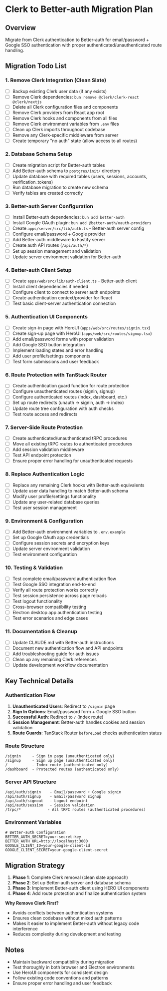 # Clerk to Better-auth Migration Plan

## Overview

Migrate from Clerk authentication to Better-auth for email/password + Google SSO authentication with proper authenticated/unauthenticated route handling.

## Migration Todo List

### 1. Remove Clerk Integration (Clean Slate)

- [ ] Backup existing Clerk user data (if any exists)
- [ ] Remove Clerk dependencies: `bun remove @clerk/clerk-react @clerk/nextjs`
- [ ] Delete all Clerk configuration files and components
- [ ] Remove Clerk providers from React app root
- [ ] Remove Clerk hooks and components from all files
- [ ] Remove Clerk environment variables from `.env` files
- [ ] Clean up Clerk imports throughout codebase
- [ ] Remove any Clerk-specific middleware from server
- [ ] Create temporary "no auth" state (allow access to all routes)

### 2. Database Schema Setup

- [ ] Create migration script for Better-auth tables
- [ ] Add Better-auth schema to `postgres/init/` directory
- [ ] Update database with required tables (users, sessions, accounts, verification_tokens)
- [ ] Run database migration to create new schema
- [ ] Verify tables are created correctly

### 3. Better-auth Server Configuration

- [ ] Install Better-auth dependencies: `bun add better-auth`
- [ ] Install Google OAuth plugin: `bun add @better-auth/oauth-providers`
- [ ] Create `apps/server/src/lib/auth.ts` - Better-auth server config
- [ ] Configure email/password + Google provider
- [ ] Add Better-auth middleware to Fastify server
- [ ] Create auth API routes (`/api/auth/*`)
- [ ] Set up session management and validation
- [ ] Update server environment validation for Better-auth

### 4. Better-auth Client Setup

- [ ] Create `apps/web/src/lib/auth-client.ts` - Better-auth client
- [ ] Install client dependencies if needed
- [ ] Configure client to connect to server auth endpoints
- [ ] Create authentication context/provider for React
- [ ] Test basic client-server authentication connection

### 5. Authentication UI Components

- [ ] Create sign-in page with HeroUI (`apps/web/src/routes/signin.tsx`)
- [ ] Create sign-up page with HeroUI (`apps/web/src/routes/signup.tsx`)
- [ ] Add email/password forms with proper validation
- [ ] Add Google SSO button integration
- [ ] Implement loading states and error handling
- [ ] Add user profile/settings components
- [ ] Test form submissions and user feedback

### 6. Route Protection with TanStack Router

- [ ] Create authentication guard function for route protection
- [ ] Configure unauthenticated routes (signin, signup)
- [ ] Configure authenticated routes (index, dashboard, etc.)
- [ ] Set up route redirects (unauth -> signin, auth -> index)
- [ ] Update route tree configuration with auth checks
- [ ] Test route access and redirects

### 7. Server-Side Route Protection

- [ ] Create authenticated/unauthenticated tRPC procedures
- [ ] Move all existing tRPC routes to authenticated procedures
- [ ] Add session validation middleware
- [ ] Test API endpoint protection
- [ ] Ensure proper error handling for unauthenticated requests

### 8. Replace Authentication Logic

- [ ] Replace any remaining Clerk hooks with Better-auth equivalents
- [ ] Update user data handling to match Better-auth schema
- [ ] Modify user profile/settings functionality
- [ ] Update any user-related database queries
- [ ] Test user session management

### 9. Environment & Configuration

- [ ] Add Better-auth environment variables to `.env.example`
- [ ] Set up Google OAuth app credentials
- [ ] Configure session secrets and encryption keys
- [ ] Update server environment validation
- [ ] Test environment configuration

### 10. Testing & Validation

- [ ] Test complete email/password authentication flow
- [ ] Test Google SSO integration end-to-end
- [ ] Verify all route protection works correctly
- [ ] Test session persistence across page reloads
- [ ] Test logout functionality
- [ ] Cross-browser compatibility testing
- [ ] Electron desktop app authentication testing
- [ ] Test error scenarios and edge cases

### 11. Documentation & Cleanup

- [ ] Update CLAUDE.md with Better-auth instructions
- [ ] Document new authentication flow and API endpoints
- [ ] Add troubleshooting guide for auth issues
- [ ] Clean up any remaining Clerk references
- [ ] Update development workflow documentation

## Key Technical Details

### Authentication Flow

1. **Unauthenticated Users**: Redirect to `/signin` page
2. **Sign In Options**: Email/password form + Google SSO button
3. **Successful Auth**: Redirect to `/` (index route)
4. **Session Management**: Better-auth handles cookies and session validation
5. **Route Guards**: TanStack Router `beforeLoad` checks authentication status

### Route Structure

```
/signin     - Sign in page (unauthenticated only)
/signup     - Sign up page (unauthenticated only)
/           - Index route (authenticated only)
/dashboard  - Protected routes (authenticated only)
```

### Server API Structure

```
/api/auth/signin    - Email/password + Google signin
/api/auth/signup    - Email/password signup
/api/auth/signout   - Logout endpoint
/api/auth/session   - Session validation
/trpc/*            - All tRPC routes (authenticated procedures)
```

### Environment Variables

```
# Better-auth Configuration
BETTER_AUTH_SECRET=your-secret-key
BETTER_AUTH_URL=http://localhost:3000
GOOGLE_CLIENT_ID=your-google-client-id
GOOGLE_CLIENT_SECRET=your-google-client-secret
```

## Migration Strategy

1. **Phase 1**: Complete Clerk removal (clean slate approach)
2. **Phase 2**: Set up Better-auth server and database schema
3. **Phase 3**: Implement Better-auth client using HERO UI components
4. **Phase 4**: Add route protection and finalize authentication system

**Why Remove Clerk First?**

- Avoids conflicts between authentication systems
- Ensures clean codebase without mixed auth patterns
- Makes it easier to implement Better-auth without legacy code interference
- Reduces complexity during development and testing

## Notes

- Maintain backward compatibility during migration
- Test thoroughly in both browser and Electron environments
- Use HeroUI components for consistent design
- Follow existing code conventions and patterns
- Ensure proper error handling and user feedback
